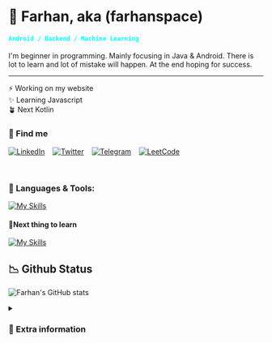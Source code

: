# 🌌 Farhan, aka (farhanspace)

<h4><code style="color:aqua">Android / Backend / Machine Learning</code></h4>

I'm beginner in programming. Mainly focusing in Java & Android. There is lot to learn and lot of mistake will happen. At the end hoping for success.

---
<p>
⚡  Working on my website<br>
✨ Learning Javascript<br>
🪴 Next Kotlin
</p>

### 🧩 Find me
[![LinkedIn](https://img.shields.io/badge/linkedin-%230077B5.svg?&style=for-the-badge&logo=linkedin&logoColor=white)](https://www.linkedin.com/in/farhanspace/)
&nbsp;&nbsp;
[![Twitter](https://img.shields.io/badge/Twitter-000000?style=for-the-badge&logo=x&logoColor=white)](https://twitter.com/farhanspace_)
&nbsp;&nbsp;
[![Telegram](https://img.shields.io/badge/Telegram-2CA5E0?style=for-the-badge&logo=telegram&logoColor=white)](https://t.me/farhanspace)
&nbsp;&nbsp;
[![LeetCode](https://img.shields.io/badge/-LeetCode-FFA116?style=for-the-badge&logo=LeetCode&logoColor=black)](https://www.leetcode.com/farhanspace/)

<br>


### 🔨 Languages & Tools:


[![My Skills](https://skillicons.dev/icons?i=java,py,flutter,dart,html,css,ps,ai,figma)](https://skillicons.dev)

#### 🚩Next thing to learn

[![My Skills](https://skillicons.dev/icons?i=js,kotlin,spring,ts)](https://skillicons.dev)

## 📉 Github Status

![Farhan's GitHub stats](https://github-readme-stats.vercel.app/api?username=farhanspace&show_icons=true&theme=gruvbox)

<details>
<summary><h3>🔐 Extra information</h3></summary>

Noting to see here
<details>
<summary></summary>
<br>
See nothings here!
</details>
</details>




